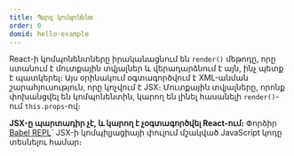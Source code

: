 ```yaml
---
title: Պարզ կոմպոնենտ
order: 0
domid: hello-example
---
```


React-ի կոմպոնենտները իրականացնում են `render()` մեթոդը, որը ստանում է մուտքային տվյալներ և վերադարձնում է այն, ինչ պետք է պատկերել։ Այս օրինակում օգտագործվում է XML-անման շարահյուսություն, որը կոչվում է JSX։ Մուտքային տվյալները, որոնք փոխանցվել են կոմպոնենտին, կարող են լինել հասանելի `render()`-ում `this.props`-ով։

**JSX-ը պարտադիր չէ, և կարող է չօգտագործվել React-ում։** Փորձիր [Babel REPL](babel://es5-syntax-example)\` JSX-ի կոմպիլյացիայի փուլում մշակված JavaScript կոդը տեսնելու համար։
